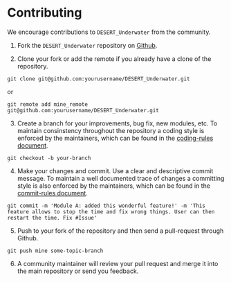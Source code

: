 # Contributing

We encourage contributions to `DESERT_Underwater` from the community.

1) Fork the `DESERT_Underwater` repository on [Github](https://github.com/uwsignet/DESERT_Underwater).
   
2) Clone your fork or add the remote if you already have a clone of the repository.

```
git clone git@github.com:yourusername/DESERT_Underwater.git
```

or

```
git remote add mine_remote git@github.com:yourusername/DESERT_Underwater.git
```

3) Create a branch for your improvements, bug fix, new modules, etc. To maintain consinstency throughout the repository a coding style is enforced by the maintainers, which can be found in the [coding-rules document](coding_rules.md).

```
git checkout -b your-branch
```

4) Make your changes and commit. Use a clear and descriptive commit message. To maintain a well documented trace of changes a committing style is also enforced by the maintainers, which can be found in the [commit-rules document](commit_rules.md).
```
git commit -m 'Module A: added this wonderful feature!' -m 'This feature allows to stop the time and fix wrong things. User can then restart the time. Fix #Issue'
```
      
5) Push to your fork of the repository and then send a pull-request through Github.

```
git push mine some-topic-branch
```

6) A community maintainer will review your pull request and merge it into the main repository or send you feedback.
